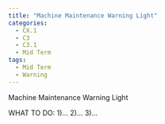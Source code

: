 ```yaml
---
title: "Machine Maintenance Warning Light"
categories:
  - CX.1
  - C3
  - C3.1
  - Mid Term
tags:
  - Mid Term
  - Warning
---
```


Machine Maintenance Warning Light

WHAT TO DO:
1)...
2)...
3)...